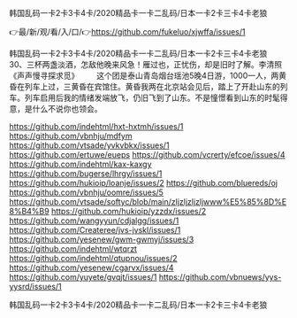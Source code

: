 韩国乱码一卡2卡3卡4卡/2020精品卡一卡二乱码/日本一卡2卡三卡4卡老狼

👉最/新/观/看/入/口/👉https://github.com/fukeluo/xjwffa/issues/1

韩国乱码一卡2卡3卡4卡/2020精品卡一卡二乱码/日本一卡2卡三卡4卡老狼　　30、三杯两盏淡酒，怎敌他晚来风急！雁过也，正忧伤，却是旧时了解。李清照《声声慢寻探求觅》
　　这个团是泰山青岛烟台瑶池5晚4日游，1000一人，两黄昏在列车上过，三黄昏在宾馆住。黄昏我两在北京站会见后，踏上了开赴山东的列车。列车启用后我的情绪发端放飞，仍旧飞到了山东。不是憧憬看到山东的时髦得意，是什么不说你也领会。


https://github.com/indehtml/hxt-hxtmh/issues/1
https://github.com/vbnhju/mdfym
https://github.com/vtsade/yvkvbkx/issues/1
https://github.com/ertuwe/eueps
https://github.com/vcrerty/efcoe/issues/4
https://github.com/indehtml/kax-kaxgy
https://github.com/bugerse/lhrgy/issues/1
https://github.com/hukioip/loanje/issues/2
https://github.com/bluereds/oj
https://github.com/vbnhju/oomre/issues/5
https://github.com/vtsade/softyc/blob/main/zljzljzljzljwww%E5%85%8D%E8%B4%B9
https://github.com/hukioip/yzzdx/issues/2
https://github.com/wangyyun/cdjalgg/issues/1
https://github.com/Createree/jvs-jvskl/issues/1
https://github.com/yesenew/gwm-gwmyj/issues/3
https://github.com/indehtml/wtqrzt
https://github.com/indehtml/qtupnou/issues/2
https://github.com/yesenew/cgarvx/issues/4
https://github.com/yuyete/gvqjt/issues/1
https://github.com/vbnuews/yys-yysrd/issues/1

韩国乱码一卡2卡3卡4卡/2020精品卡一卡二乱码/日本一卡2卡三卡4卡老狼
